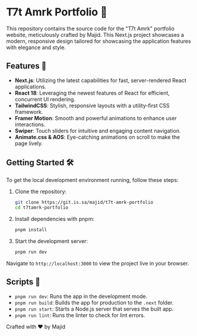 # T7t Amrk Portfolio 🎨

This repository contains the source code for the "T7t Amrk" portfolio website, meticulously crafted by Majid. This Next.js project showcases a modern, responsive design tailored for showcasing the application features with elegance and style.

## Features 🚀

- **Next.js**: Utilizing the latest capabilities for fast, server-rendered React applications.
- **React 18**: Leveraging the newest features of React for efficient, concurrent UI rendering.
- **TailwindCSS**: Stylish, responsive layouts with a utility-first CSS framework.
- **Framer Motion**: Smooth and powerful animations to enhance user interactions.
- **Swiper**: Touch sliders for intuitive and engaging content navigation.
- **Animate.css & AOS**: Eye-catching animations on scroll to make the page lively.

## Getting Started 🛠

To get the local development environment running, follow these steps:

1. Clone the repository:
   ```bash
   git clone https://git.is.sa/majid/t7t-amrk-portfolio
   cd t7tamrk-portfolio
   ```

2. Install dependencies with pnpm:
   ```bash
   pnpm install
   ```

3. Start the development server:
   ```bash
   pnpm run dev
   ```

Navigate to `http://localhost:3000` to view the project live in your browser.

## Scripts 📜

- `pnpm run dev`: Runs the app in the development mode.
- `pnpm run build`: Builds the app for production to the `.next` folder.
- `pnpm run start`: Starts a Node.js server that serves the built app.
- `pnpm run lint`: Runs the linter to check for lint errors.



Crafted with ❤️ by Majid
